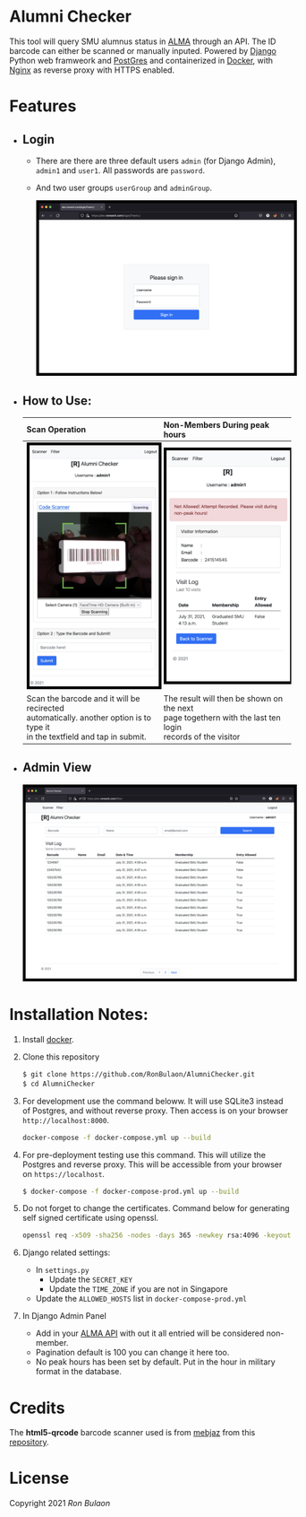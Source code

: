 # Alumni Checker
This tool will query SMU alumnus status in [ALMA](https://exlibrisgroup.com/products/alma-library-services-platform/) through an API. The ID barcode can either be scanned or manually inputed. Powered by [Django](https://www.djangoproject.com/) Python web framweork and [PostGres](https://www.postgresql.org/) and containerized in [Docker](https://www.docker.com/), with [Nginx](https://www.nginx.com/) as reverse proxy with HTTPS enabled.


# Features
* ## Login
   * There are there are three default users ```admin``` (for Django Admin), ```admin1``` and ```user1```. All passwords are ```password```.
  * And two user groups ```userGroup``` and ```adminGroup```.

      <img src="images/login.png" width=600 style="border:5px solid black">
 
* ## How to Use:
    | Scan Operation      | Non-Members During peak hours  |
    | ----------- | ----------- |
    | <center><img src="images/mobilescanview.png" width=300 style="border:5px solid black"></center>    | <center><img src="images/notallowed.png" width=300 style="border:5px solid black"></center>        |
    | Scan the barcode and it will be recirected<br>  automatically. another option is to type it <br>in the textfield and tap in submit.   | The result will then be shown on the next <br>page togethern with the last ten login <br>records of the visitor       |

* ## Admin View
    <img src="images/filterview.png" width=600 style="border:5px solid black">

# Installation Notes:
1. Install [docker](https://docs.docker.com/get-docker/). 
   
2. Clone this repository
    ```bash
    $ git clone https://github.com/RonBulaon/AlumniChecker.git
    $ cd AlumniChecker
    ```

3. For development  use the command beloww. It will use SQLite3 instead of Postgres, and without reverse proxy. Then access is on your browser ```http://localhost:8000```.
   ```bash
   docker-compose -f docker-compose.yml up --build 
   ```

4. For pre-deployment testing use this command. This will utilize the Postgres and reverse proxy. This will be accessible from your browser on ```https://localhost```.
    ```bash
    $ docker-compose -f docker-compose-prod.yml up --build 
    ```

5. Do not forget to change the certificates. Command below for generating self signed certificate using openssl.
   ```bash
   openssl req -x509 -sha256 -nodes -days 365 -newkey rsa:4096 -keyout private.key -out certificates.crt
   ```
6. Django related settings:
   * In ```settings.py```
     * Update the ```SECRET_KEY```
     * Update the ```TIME_ZONE``` if you are not in Singapore
   * Update the ```ALLOWED_HOSTS``` list in ```docker-compose-prod.yml```

7. In Django Admin Panel
    * Add in your [ALMA API](https://developers.exlibrisgroup.com/alma/apis/) with out it all entried will be considered non-member.
    * Pagination default is 100 you can change it here too.
    * No peak hours has been set by default. Put in the hour in military format in the database.


# Credits
The **html5-qrcode** barcode scanner used is from [mebjaz](https://github.com/mebjas) from this [repository](https://github.com/mebjas/html5-qrcode).


# License 
Copyright 2021 *Ron Bulaon*
